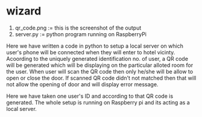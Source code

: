 # wizard
1. qr_code.png := this is the screenshot of the output 
2. server.py := python program running on RaspberryPi 


Here we have written a code in python to setup a local server on which user's phone will be connected when they will enter to hotel vicinty. Acoording to the uniquely generated identification no. of user, a QR code will be generated which will be displaying on the particular alloted room for the user. When user will scan the QR code then only he/she will be allow to open or close the door. If scanned QR code didn't not matched then that will not allow the opening of door and will display error message.


Here we have taken one user's ID and according to that QR code is generated. 
The whole setup is running on Raspberry pi and its acting as a local server. 
